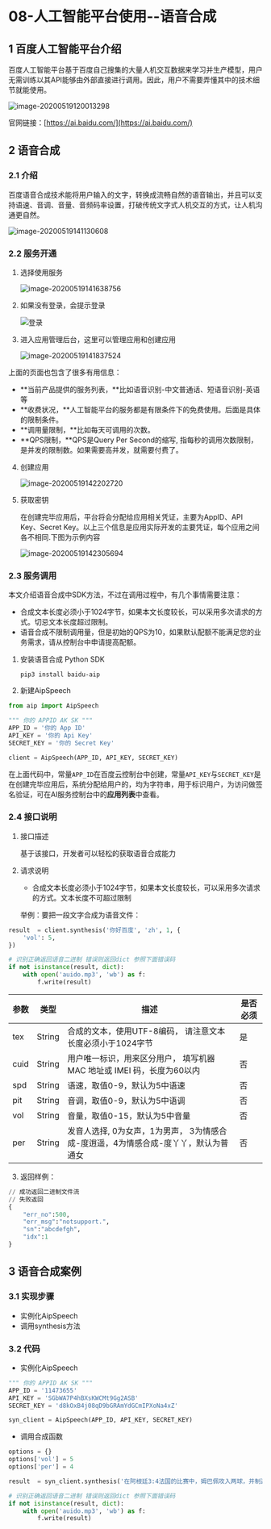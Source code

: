 # 08-人工智能平台使用--语音合成

## 1 百度人工智能平台介绍

百度人工智能平台基于百度自己搜集的大量人机交互数据来学习并生产模型，用户无需训练以其API能够由外部直接进行调用。因此，用户不需要弄懂其中的技术细节就能使用。

![image-20200519120013298](https://tva1.sinaimg.cn/large/007S8ZIlgy1gexmivc3obj31ga0u07ae.jpg)

官网链接：[https://ai.baidu.com/](https://ai.baidu.com/)



## 2 语音合成

### 2.1 介绍

百度语音合成技术能将用户输入的文字，转换成流畅自然的语音输出，并且可以支持语速、音调、音量、音频码率设置，打破传统文字式人机交互的方式，让人机沟通更自然。

![image-20200519141130608](https://tva1.sinaimg.cn/large/007S8ZIlgy1gexqbk5t62j31mq0regr6.jpg)



### 2.2 服务开通

1. 选择使用服务

    ![image-20200519141638756](https://tva1.sinaimg.cn/large/007S8ZIlgy1gexqgujg2ej31po0nmaw0.jpg)

2. 如果没有登录，会提示登录

    ![登录](https://tva1.sinaimg.cn/large/007S8ZIlgy1gexqhfpak6j30n60abtc9.jpg)

3. 进入应用管理后台，这里可以管理应用和创建应用

    ![image-20200519141837524](https://tva1.sinaimg.cn/large/007S8ZIlgy1gexqixzz5zj31dg0u0wn6.jpg)

上面的页面也包含了很多有用信息：

- **当前产品提供的服务列表，**比如语音识别-中文普通话、短语音识别-英语等
- **收费状况，**人工智能平台的服务都是有限条件下的免费使用。后面是具体的限制条件。
- **调用量限制，**比如每天可调用的次数。
- **QPS限制，**QPS是Query Per Second的缩写, 指每秒的调用次数限制，是并发的限制数。如果需要高并发，就需要付费了。



4. 创建应用

    ![image-20200519142202720](https://tva1.sinaimg.cn/large/007S8ZIlgy1gexqmgvy9sj30u011s0xl.jpg)



5. 获取密钥

    在创建完毕应用后，平台将会分配给应用相关凭证，主要为AppID、API Key、Secret Key。以上三个信息是应用实际开发的主要凭证，每个应用之间各不相同.下图为示例内容

    ![image-20200519142305694](https://tva1.sinaimg.cn/large/007S8ZIlgy1gexqnjnqdqj31ny0dqdi9.jpg)

### 2.3 服务调用

本文介绍语音合成中SDK方法，不过在调用过程中，有几个事情需要注意：

- 合成文本长度必须小于1024字节，如果本文长度较长，可以采用多次请求的方式。切忌文本长度超过限制。
- 语音合成不限制调用量，但是初始的QPS为10，如果默认配额不能满足您的业务需求，请从控制台中申请提高配额。

1. 安装语音合成 Python SDK

    ```
    pip3 install baidu-aip
    ```

2. 新建AipSpeech

```python
from aip import AipSpeech

""" 你的 APPID AK SK """
APP_ID = '你的 App ID'
API_KEY = '你的 Api Key'
SECRET_KEY = '你的 Secret Key'

client = AipSpeech(APP_ID, API_KEY, SECRET_KEY)
```

在上面代码中，常量`APP_ID`在百度云控制台中创建，常量`API_KEY`与`SECRET_KEY`是在创建完毕应用后，系统分配给用户的，均为字符串，用于标识用户，为访问做签名验证，可在AI服务控制台中的**应用列表**中查看。

### 2.4 接口说明

1. 接口描述

    基于该接口，开发者可以轻松的获取语音合成能力

2. 请求说明

    - 合成文本长度必须小于1024字节，如果本文长度较长，可以采用多次请求的方式。文本长度不可超过限制

    举例：要把一段文字合成为语音文件：

```python
result  = client.synthesis('你好百度', 'zh', 1, {
    'vol': 5,
})

# 识别正确返回语音二进制 错误则返回dict 参照下面错误码
if not isinstance(result, dict):
    with open('auido.mp3', 'wb') as f:
        f.write(result)
```

| 参数 | 类型   | 描述                                                         | 是否必须 |
| ---- | ------ | ------------------------------------------------------------ | -------- |
| tex  | String | 合成的文本，使用UTF-8编码， 请注意文本长度必须小于1024字节   | 是       |
| cuid | String | 用户唯一标识，用来区分用户， 填写机器 MAC 地址或 IMEI 码，长度为60以内 | 否       |
| spd  | String | 语速，取值0-9，默认为5中语速                                 | 否       |
| pit  | String | 音调，取值0-9，默认为5中语调                                 | 否       |
| vol  | String | 音量，取值0-15，默认为5中音量                                | 否       |
| per  | String | 发音人选择, 0为女声，1为男声， 3为情感合成-度逍遥，4为情感合成-度丫丫，默认为普通女 | 否       |

3. 返回样例：

```python
// 成功返回二进制文件流
// 失败返回
{
    "err_no":500,
    "err_msg":"notsupport.",
    "sn":"abcdefgh",
    "idx":1
}
```





## 3 语音合成案例

### 3.1 实现步骤

- 实例化AipSpeech
- 调用synthesis方法

### 3.2 代码

- 实例化AipSpeech

```python
""" 你的 APPID AK SK """
APP_ID = '11473655'
API_KEY = 'SGbWA7P4hBXsKWCMt9Gg2ASB'
SECRET_KEY = 'd8kOxB4j08qD9bGRAmYdGCmIPXoNa4xZ'

syn_client = AipSpeech(APP_ID, API_KEY, SECRET_KEY)
```

- 调用合成函数

```python
options = {}
options['vol'] = 5
options['per'] = 4

result  = syn_client.synthesis('在阿根廷3:4法国的比赛中，姆巴佩攻入两球，并制造了法国首打破僵局的点球，他那场犹如天神下凡的表现，惊艳了整个足坛。', 'zh', 1, options)

# 识别正确返回语音二进制 错误则返回dict 参照下面错误码
if not isinstance(result, dict):
    with open('auido.mp3', 'wb') as f:
        f.write(result)
```

